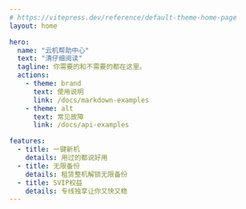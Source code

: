 ```yaml
---
# https://vitepress.dev/reference/default-theme-home-page
layout: home

hero:
  name: "云机帮助中心"
  text: "清仔细阅读"
  tagline: 你需要的和不需要的都在这里。
  actions:
    - theme: brand
      text: 使用说明
      link: /docs/markdown-examples
    - theme: alt
      text: 常见故障
      link: /docs/api-examples

features:
  - title: 一键新机
    details: 用过的都说好用
  - title: 无限备份
    details: 租赁整机解锁无限备份
  - title: SVIP权益
    details: 专线独享让你又快又稳
---
```


